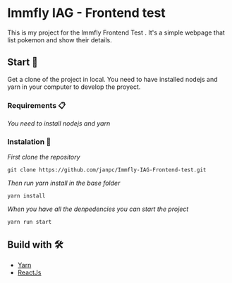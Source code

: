 # Immfly IAG - Frontend test

This is my project for the Immfly Frontend Test . It's a simple webpage that list pokemon and show their details.

## Start 🚀

Get a clone of the project in local. You need to have installed nodejs and yarn
in your computer to develop the proyect.


### Requirements 📋

_You need to install nodejs and yarn_


### Instalation 🔧

_First clone the repository_

```
git clone https://github.com/janpc/Immfly-IAG-Frontend-test.git
```

_Then run yarn install in the base folder_

```
yarn install
```

_When you have all the denpedencies you can start the project_

```
yarn run start
```


## Build with 🛠️

- [Yarn](https://classic.yarnpkg.com/en/docs/install/#windows-stable)
- [ReactJs](https://es.reactjs.org/)